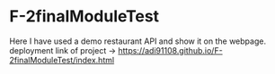 # F-2finalModuleTest
Here I have used a demo restaurant API and show it on the webpage.  
deployment link of project -> https://adi91108.github.io/F-2finalModuleTest/index.html

